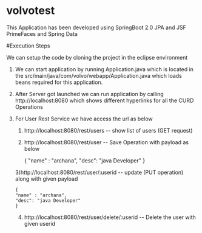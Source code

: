 # volvotest
This Application has been developed using SpringBoot 2.0 JPA and  JSF PrimeFaces and Spring Data

#Execution Steps

We can setup the code by cloning the project in the eclipse environment

1) We can start application by running Application.java which is located in the src/main/java/com/volvo/webapp/Application.java which loads beans required for this application.

2) After Server got launched we can run application by calling http://localhost:8080 which shows different hyperlinks for all the CURD Operations


3) For User Rest Service we have access the url as below
   
   1) http://localhost:8080/rest/users -- show list of users (GET request)
   
   2) http://localhost:8080/rest/user -- Save Operation with payload as below 
   
	   {
	   "name" : "archana",
	   "desc": "java Developer"
	   }
   
   3)http://localhost:8080/rest/user/:userid -- update (PUT operation) along with given payload
   
	   {
	   "name" : "archana",
	   "desc": "java Developer"
	   }
   
   4) http://localhost:8080/rest/user/delete/:userid -- Delete the user with given userid
  
  
